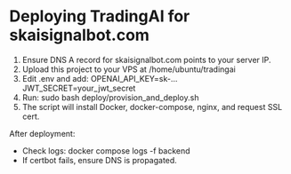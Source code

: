
# Deploying TradingAI for skaisignalbot.com

1. Ensure DNS A record for skaisignalbot.com points to your server IP.
2. Upload this project to your VPS at /home/ubuntu/tradingai
3. Edit .env and add:
   OPENAI_API_KEY=sk-...
   JWT_SECRET=your_jwt_secret
4. Run:
   sudo bash deploy/provision_and_deploy.sh
5. The script will install Docker, docker-compose, nginx, and request SSL cert.

After deployment:
- Check logs: docker compose logs -f backend
- If certbot fails, ensure DNS is propagated.

